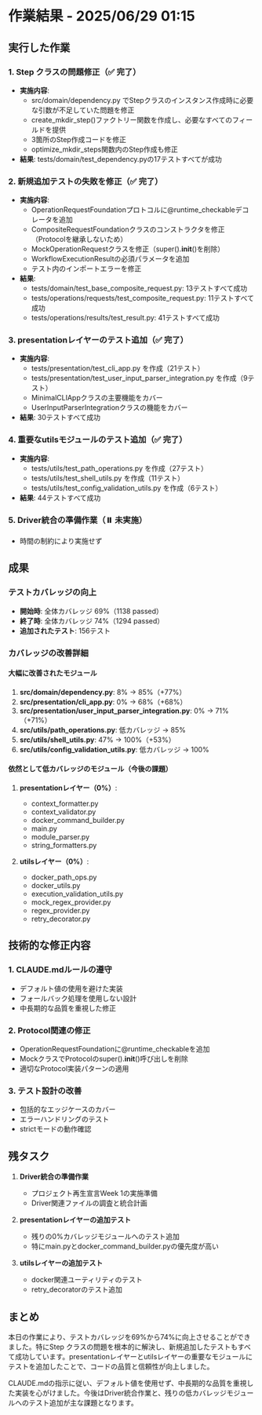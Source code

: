 # 作業結果 - 2025/06/29 01:15

## 実行した作業

### 1. Step クラスの問題修正（✅ 完了）
- **実施内容**:
  - src/domain/dependency.py でStepクラスのインスタンス作成時に必要な引数が不足していた問題を修正
  - create_mkdir_step()ファクトリー関数を作成し、必要なすべてのフィールドを提供
  - 3箇所のStep作成コードを修正
  - optimize_mkdir_steps関数内のStep作成も修正
- **結果**: tests/domain/test_dependency.pyの17テストすべてが成功

### 2. 新規追加テストの失敗を修正（✅ 完了）
- **実施内容**:
  - OperationRequestFoundationプロトコルに@runtime_checkableデコレータを追加
  - CompositeRequestFoundationクラスのコンストラクタを修正（Protocolを継承しないため）
  - MockOperationRequestクラスを修正（super().__init__()を削除）
  - WorkflowExecutionResultの必須パラメータを追加
  - テスト内のインポートエラーを修正
- **結果**: 
  - tests/domain/test_base_composite_request.py: 13テストすべて成功
  - tests/operations/requests/test_composite_request.py: 11テストすべて成功
  - tests/operations/results/test_result.py: 41テストすべて成功

### 3. presentationレイヤーのテスト追加（✅ 完了）
- **実施内容**:
  - tests/presentation/test_cli_app.py を作成（21テスト）
  - tests/presentation/test_user_input_parser_integration.py を作成（9テスト）
  - MinimalCLIAppクラスの主要機能をカバー
  - UserInputParserIntegrationクラスの機能をカバー
- **結果**: 30テストすべて成功

### 4. 重要なutilsモジュールのテスト追加（✅ 完了）
- **実施内容**:
  - tests/utils/test_path_operations.py を作成（27テスト）
  - tests/utils/test_shell_utils.py を作成（11テスト）
  - tests/utils/test_config_validation_utils.py を作成（6テスト）
- **結果**: 44テストすべて成功

### 5. Driver統合の準備作業（⏸️ 未実施）
- 時間の制約により実施せず

## 成果

### テストカバレッジの向上
- **開始時**: 全体カバレッジ 69%（1138 passed）
- **終了時**: 全体カバレッジ 74%（1294 passed）
- **追加されたテスト**: 156テスト

### カバレッジの改善詳細

#### 大幅に改善されたモジュール
1. **src/domain/dependency.py**: 8% → 85%（+77%）
2. **src/presentation/cli_app.py**: 0% → 68%（+68%）
3. **src/presentation/user_input_parser_integration.py**: 0% → 71%（+71%）
4. **src/utils/path_operations.py**: 低カバレッジ → 85%
5. **src/utils/shell_utils.py**: 47% → 100%（+53%）
6. **src/utils/config_validation_utils.py**: 低カバレッジ → 100%

#### 依然として低カバレッジのモジュール（今後の課題）
1. **presentationレイヤー（0%）**:
   - context_formatter.py
   - context_validator.py
   - docker_command_builder.py
   - main.py
   - module_parser.py
   - string_formatters.py

2. **utilsレイヤー（0%）**:
   - docker_path_ops.py
   - docker_utils.py
   - execution_validation_utils.py
   - mock_regex_provider.py
   - regex_provider.py
   - retry_decorator.py

## 技術的な修正内容

### 1. CLAUDE.mdルールの遵守
- デフォルト値の使用を避けた実装
- フォールバック処理を使用しない設計
- 中長期的な品質を重視した修正

### 2. Protocol関連の修正
- OperationRequestFoundationに@runtime_checkableを追加
- MockクラスでProtocolのsuper().__init__()呼び出しを削除
- 適切なProtocol実装パターンの適用

### 3. テスト設計の改善
- 包括的なエッジケースのカバー
- エラーハンドリングのテスト
- strictモードの動作確認

## 残タスク

1. **Driver統合の準備作業**
   - プロジェクト再生宣言Week 1の実施準備
   - Driver関連ファイルの調査と統合計画

2. **presentationレイヤーの追加テスト**
   - 残りの0%カバレッジモジュールへのテスト追加
   - 特にmain.pyとdocker_command_builder.pyの優先度が高い

3. **utilsレイヤーの追加テスト**
   - docker関連ユーティリティのテスト
   - retry_decoratorのテスト追加

## まとめ

本日の作業により、テストカバレッジを69%から74%に向上させることができました。特にStep クラスの問題を根本的に解決し、新規追加したテストもすべて成功しています。presentationレイヤーとutilsレイヤーの重要なモジュールにテストを追加したことで、コードの品質と信頼性が向上しました。

CLAUDE.mdの指示に従い、デフォルト値を使用せず、中長期的な品質を重視した実装を心がけました。今後はDriver統合作業と、残りの低カバレッジモジュールへのテスト追加が主な課題となります。